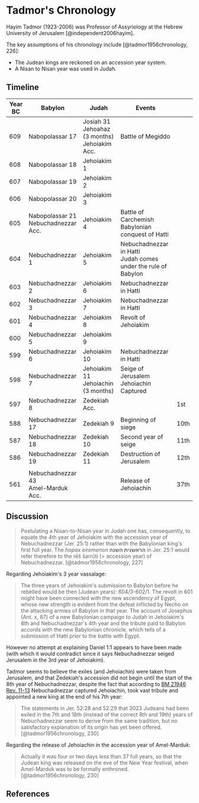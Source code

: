 # Tadmor's Chronology

Hayim Tadmor (1923-2006) was Professor of Assyriology at the Hebrew University of Jerusalem [@independent2006hayim].

The key assumptions of his chronology include [@tadmor1956chronology, 226]:

- The Judean kings are reckoned on an accession year system.
- A Nisan to Nisan year was used in Judah.

## Timeline

| Year BC | Babylon                                | Judah                                              | Events                                                           |      |
|---------|----------------------------------------|----------------------------------------------------|------------------------------------------------------------------|------|
| 609     | Nabopolassar 17                        | Josiah 31<br>Jehoahaz (3 months)<br>Jehoiakim Acc. | Battle of Megiddo                                                |      |
| 608     | Nabopolassar 18                        | Jehoiakim 1                                        |                                                                  |      |
| 607     | Nabopolassar 19                        | Jehoiakim 2                                        |                                                                  |      |
| 606     | Nabopolassar 20                        | Jehoiakim 3                                        |                                                                  |      |
| 605     | Nabopolassar 21<br>Nebuchadnezzar Acc. | Jehoiakim 4                                        | Battle of Carchemish<br>Babylonian conquest of Hatti             |      |
| 604     | Nebuchadnezzar 1                       | Jehoiakim 5                                        | Nebuchadnezzar in Hatti<br>Judah comes under the rule of Babylon |      |
| 603     | Nebuchadnezzar 2                       | Jehoiakim 6                                        | Nebuchadnezzar in Hatti                                          |      |
| 602     | Nebuchadnezzar 3                       | Jehoiakim 7                                        | Nebuchadnezzar in Hatti                                          |      |
| 601     | Nebuchadnezzar 4                       | Jehoiakim 8                                        | Revolt of Jehoiakim                                              |      |
| 600     | Nebuchadnezzar 5                       | Jehoiakim 9                                        |                                                                  |      |
| 599     | Nebuchadnezzar 6                       | Jehoiakim 10                                       | Nebuchadnezzar in Hatti                                          |      |
| 598     | Nebuchadnezzar 7                       | Jehoiakim 11<br>Jehoiachin (3 months)              | Seige of Jerusalem<br>Jehoiachin Captured                        |      |
| 597     | Nebuchadnezzar 8                       | Zedekiah Acc.                                      |                                                                  | 1st  |
|         |                                        |                                                    |                                                                  |      |
| 588     | Nebuchadnezzar 17                      | Zedekiah 9                                         | Beginning of siege                                               | 10th |
| 587     | Nebuchadnezzar 18                      | Zedekiah 10                                        | Second year of seige                                             | 11th |
| 586     | Nebuchadnezzar 19                      | Zedekiah 11                                        | Destruction of Jerusalem                                         | 12th |
|         |                                        |                                                    |                                                                  |      |
| 561     | Nebuchadnezzar 43<br>Amel-Marduk Acc.  |                                                    | Release of Jehoiachin                                            | 37th |

## Discussion

> Postulating a Nisan-to-Nisan year in
  Judah one has, consequently, 
  to equate the 4th year of Jehoiakim with the accession
  year of Nebuchadnezzar (Jer. 25:1)
  rather than with the Babylonian king's
  first full year. The *hapax eiremenon* **הראשנית השנה**
  in Jer. 25:1 would refer therefore
  to the rēš šarrǔti (= accession year)
  of Nebuchadnezzar. [@tadmor1956chronology, 227]

Regarding Jehoiakim's 3 year vassalage:

> The three years of Jehoiakim's submission to
  Babylon before he rebelled would be then (Judean
  years): 604/3-602/1. The revolt in 601 might have
  been connected with the new ascendency of Egypt,
  whose new strength is evident from the defeat inflicted
  by Necho on the attacking armies of Babylon in that
  year. The account of Josephus (Ant. x, 87) of a new
  Babylonian campaign to Judah in Jehoiakim's 8th
  and Nebuchadnezzar's 4th year and the tribute paid
  to Babylon accords with the new Babylonian chronicle,
  which tells of a submission of Hatti prior to the
  battle with Egypt.

However no attempt at explaining Daniel 1:1 appears to have been made 
(with which it would contradict since it says Nebuchadnezzar seiged Jerusalem in the 3rd year of Jehoiakim).

Tadmor seems to believe the exiles (and Jehoiachin) were taken from Jerusalem, and that Zedekiah's accession did not begin until
the start of the 8th year of Nebuchadnezzar, despite the fact that according to 
[BM 21946 Rev. 11-13](../../orthodox/chronicles/bm21946.md) Nebuchadnezzar captured Jehoiachin, took vast tribute and
appointed a new king at the end of his 7th year:

> The statements in Jer. 52:28 and 52:29 that
  3023 Judeans had been exiled in the 7th and 18th (instead
  of the correct 8th and 19th) years of Nebuchadnezzar
  seem to derive from the same tradition, but no
  satisfactory explanation of its origin has yet been
  offered. [@tadmor1956chronology, 230]

Regarding the release of Jehoiachin in the accession year of Amel-Marduk:

> Actually it was four or two days less than 37 full
  years, so that the Judean king was released on the eve
  of the New Year festival, when Amel-Marduk was to
  be formally enthroned. [@tadmor1956chronology, 230]

## References
